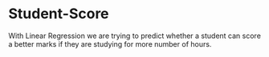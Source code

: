 # Student-Score
With Linear Regression we are trying to predict whether a student can score a better marks if they are studying for more number of hours.
